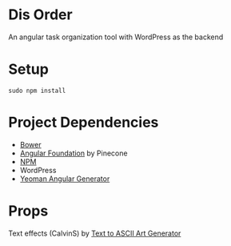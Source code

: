 # Dis Order

An angular task organization tool with WordPress as the backend

# Setup
`sudo npm install`

# Project Dependencies 
- [Bower](http://bower.io)
- [Angular Foundation](https://github.com/pineconellc/angular-foundation) by Pinecone
- [NPM](https://www.npmjs.org/)
- WordPress
- [Yeoman Angular Generator](https://github.com/yeoman/generator-angular)


# Props

Text effects (CalvinS) by [Text to ASCII Art Generator](http://patorjk.com/software/taag/)